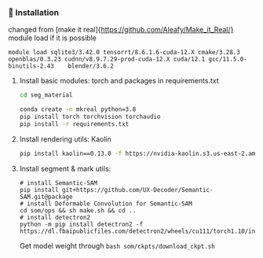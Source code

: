 ### 💾 Installation
changed from [make it real]{https://github.com/Aleafy/Make_it_Real/}
module load if it is possible
```
module load sqlite3/3.42.0 tensorrt/8.6.1.6-cuda-12.X cmake/3.28.3  openblas/0.3.23 cudnn/v8.9.7.29-prod-cuda-12.X cuda/12.1 gcc/11.5.0-binutils-2.43    blender/3.6.2
```

1. Install basic modules: torch and packages in requirements.txt
   
   ```bash
   cd seg_material

   conda create -n mkreal python=3.8 
   pip install torch torchvision torchaudio
   pip install -r requirements.txt
   ```

2. Install rendering utils:  Kaolin
   
   ```bash
   pip install kaolin==0.13.0 -f https://nvidia-kaolin.s3.us-east-2.amazonaws.com/torch-1.10.1_cu111.html
   ```
   
3. Install segment & mark utils:
   ```
   # install Semantic-SAM
   pip install git+https://github.com/UX-Decoder/Semantic-SAM.git@package
   # install Deformable Convolution for Semantic-SAM
   cd som/ops && sh make.sh && cd ..
   # install detectron2
   python -m pip install detectron2 -f https://dl.fbaipublicfiles.com/detectron2/wheels/cu111/torch1.10/index.html
   ```
   Get model weight through `bash som/ckpts/download_ckpt.sh`